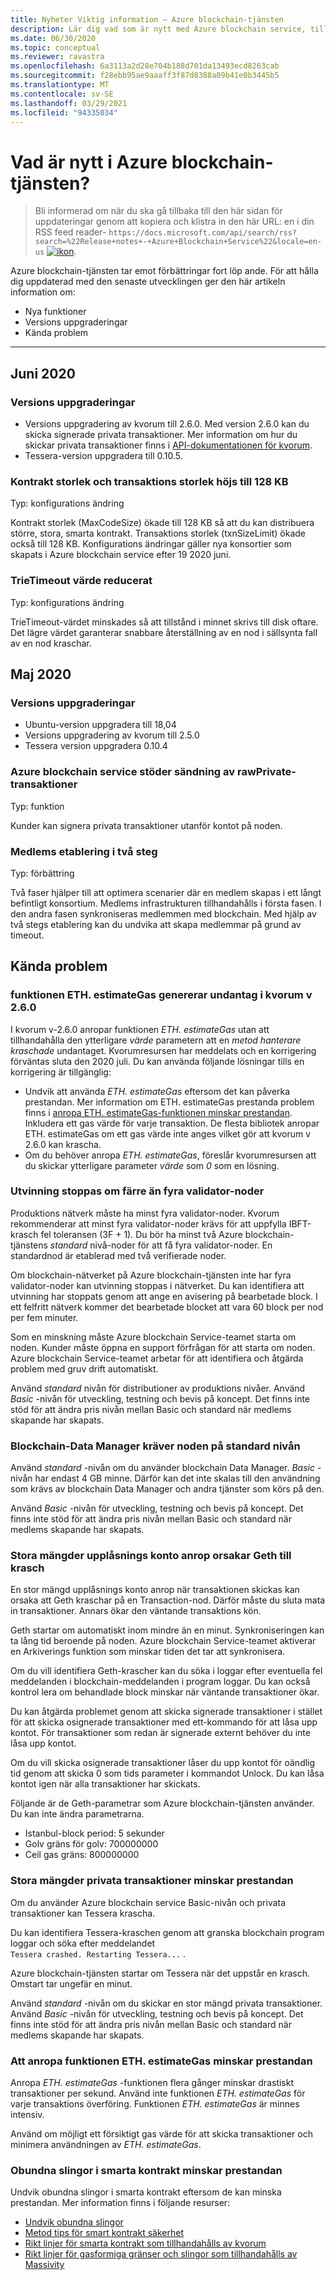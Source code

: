 ```yaml
---
title: Nyheter Viktig information – Azure blockchain-tjänsten
description: Lär dig vad som är nytt med Azure blockchain service, till exempel senaste versions information, versioner, kända problem och kommande ändringar.
ms.date: 06/30/2020
ms.topic: conceptual
ms.reviewer: ravastra
ms.openlocfilehash: 6a3113a2d28e704b188d701da13493ecd8263cab
ms.sourcegitcommit: f28ebb95ae9aaaff3f87d8388a09b41e0b3445b5
ms.translationtype: MT
ms.contentlocale: sv-SE
ms.lasthandoff: 03/29/2021
ms.locfileid: "94335034"
---
```

# <a name="whats-new-in-azure-blockchain-service"></a>Vad är nytt i Azure blockchain-tjänsten?

> Bli informerad om när du ska gå tillbaka till den här sidan för uppdateringar genom att kopiera och klistra in den här URL: en i din RSS feed reader- `https://docs.microsoft.com/api/search/rss?search=%22Release+notes+-+Azure+Blockchain+Service%22&locale=en-us` [ ![ ikon](./media/whats-new/feed-icon-16x16.png)](/api/search/rss?locale=en-us&search=%2522Release%2bnotes%2b-%2bAzure%2bBlockchain%2bService%2522).

Azure blockchain-tjänsten tar emot förbättringar fort löp ande. För att hålla dig uppdaterad med den senaste utvecklingen ger den här artikeln information om:

- Nya funktioner
- Versions uppgraderingar
- Kända problem

---

## <a name="june-2020"></a>Juni 2020

### <a name="version-upgrades"></a>Versions uppgraderingar

- Versions uppgradering av kvorum till 2.6.0. Med version 2.6.0 kan du skicka signerade privata transaktioner. Mer information om hur du skickar privata transaktioner finns i [API-dokumentationen för kvorum](https://docs.goquorum.consensys.net/en/latest/Reference/APIs/ContractExtensionAPIs/#apis).
- Tessera-version uppgradera till 0.10.5.

### <a name="contract-size-and-transaction-size-increased-to-128-kb"></a>Kontrakt storlek och transaktions storlek höjs till 128 KB

Typ: konfigurations ändring

Kontrakt storlek (MaxCodeSize) ökade till 128 KB så att du kan distribuera större, stora, smarta kontrakt. Transaktions storlek (txnSizeLimit) ökade också till 128 KB. Konfigurations ändringar gäller nya konsortier som skapats i Azure blockchain service efter 19 2020 juni.

### <a name="trietimeout-value-reduced"></a>TrieTimeout värde reducerat

Typ: konfigurations ändring

TrieTimeout-värdet minskades så att tillstånd i minnet skrivs till disk oftare. Det lägre värdet garanterar snabbare återställning av en nod i sällsynta fall av en nod kraschar.

## <a name="may-2020"></a>Maj 2020

### <a name="version-upgrades"></a>Versions uppgraderingar

- Ubuntu-version uppgradera till 18,04
- Versions uppgradering av kvorum till 2.5.0
- Tessera version uppgradera 0.10.4

### <a name="azure-blockchain-service-supports-sending-rawprivate-transactions"></a>Azure blockchain service stöder sändning av rawPrivate-transaktioner

Typ: funktion

Kunder kan signera privata transaktioner utanför kontot på noden.

### <a name="two-phase-member-provisioning"></a>Medlems etablering i två steg

Typ: förbättring

Två faser hjälper till att optimera scenarier där en medlem skapas i ett långt befintligt konsortium. Medlems infrastrukturen tillhandahålls i första fasen. I den andra fasen synkroniseras medlemmen med blockchain. Med hjälp av två stegs etablering kan du undvika att skapa medlemmar på grund av timeout.

## <a name="known-issues"></a>Kända problem

### <a name="ethestimategas-function-throws-exception-in-quorum-v260"></a>funktionen ETH. estimateGas genererar undantag i kvorum v 2.6.0

I kvorum v-2.6.0 anropar funktionen *ETH. estimateGas* utan att tillhandahålla den ytterligare *värde* parametern att en *metod hanterare kraschade* undantaget. Kvorumresursen har meddelats och en korrigering förväntas sluta den 2020 juli. Du kan använda följande lösningar tills en korrigering är tillgänglig:

- Undvik att använda *ETH. estimateGas* eftersom det kan påverka prestandan. Mer information om ETH. estimateGas prestanda problem finns i [anropa ETH. estimateGas-funktionen minskar prestandan](#calling-ethestimategas-function-reduces-performance). Inkludera ett gas värde för varje transaktion. De flesta bibliotek anropar ETH. estimateGas om ett gas värde inte anges vilket gör att kvorum v 2.6.0 kan krascha.
- Om du behöver anropa *ETH. estimateGas*, föreslår kvorumresursen att du skickar ytterligare parameter *värde* som *0* som en lösning.

### <a name="mining-stops-if-fewer-than-four-validator-nodes"></a>Utvinning stoppas om färre än fyra validator-noder

Produktions nätverk måste ha minst fyra validator-noder. Kvorum rekommenderar att minst fyra validator-noder krävs för att uppfylla IBFT-krasch fel toleransen (3F + 1). Du bör ha minst två Azure blockchain-tjänstens *standard* nivå-noder för att få fyra validator-noder. En standardnod är etablerad med två verifierade noder.  

Om blockchain-nätverket på Azure blockchain-tjänsten inte har fyra validator-noder kan utvinning stoppas i nätverket. Du kan identifiera att utvinning har stoppats genom att ange en avisering på bearbetade block. I ett felfritt nätverk kommer det bearbetade blocket att vara 60 block per nod per fem minuter.

Som en minskning måste Azure blockchain Service-teamet starta om noden. Kunder måste öppna en support förfrågan för att starta om noden. Azure blockchain Service-teamet arbetar för att identifiera och åtgärda problem med gruv drift automatiskt.

Använd *standard* nivån för distributioner av produktions nivåer. Använd *Basic* -nivån för utveckling, testning och bevis på koncept. Det finns inte stöd för att ändra pris nivån mellan Basic och standard när medlems skapande har skapats.

### <a name="blockchain-data-manager-requires-standard-tier-node"></a>Blockchain-Data Manager kräver noden på standard nivån

Använd *standard* -nivån om du använder blockchain Data Manager. *Basic* -nivån har endast 4 GB minne. Därför kan det inte skalas till den användning som krävs av blockchain Data Manager och andra tjänster som körs på den.

Använd *Basic* -nivån för utveckling, testning och bevis på koncept. Det finns inte stöd för att ändra pris nivån mellan Basic och standard när medlems skapande har skapats.

### <a name="large-volume-of-unlock-account-calls-causes-geth-to-crash"></a>Stora mängder upplåsnings konto anrop orsakar Geth till krasch

En stor mängd upplåsnings konto anrop när transaktionen skickas kan orsaka att Geth kraschar på en Transaction-nod. Därför måste du sluta mata in transaktioner. Annars ökar den väntande transaktions kön.

Geth startar om automatiskt inom mindre än en minut. Synkroniseringen kan ta lång tid beroende på noden. Azure blockchain Service-teamet aktiverar en Arkiverings funktion som minskar tiden det tar att synkronisera.

Om du vill identifiera Geth-krascher kan du söka i loggar efter eventuella fel meddelanden i blockchain-meddelanden i program loggar. Du kan också kontrol lera om behandlade block minskar när väntande transaktioner ökar.

Du kan åtgärda problemet genom att skicka signerade transaktioner i stället för att skicka osignerade transaktioner med ett-kommando för att låsa upp kontot. För transaktioner som redan är signerade externt behöver du inte låsa upp kontot.

Om du vill skicka osignerade transaktioner låser du upp kontot för oändlig tid genom att skicka 0 som tids parameter i kommandot Unlock. Du kan låsa kontot igen när alla transaktioner har skickats.  

Följande är de Geth-parametrar som Azure blockchain-tjänsten använder. Du kan inte ändra parametrarna.

- Istanbul-block period: 5 sekunder
- Golv gräns för golv: 700000000
- Ceil gas gräns: 800000000

### <a name="large-volume-of-private-transactions-reduces-performance"></a>Stora mängder privata transaktioner minskar prestandan

Om du använder Azure blockchain service Basic-nivån och privata transaktioner kan Tessera krascha.

Du kan identifiera Tessera-kraschen genom att granska blockchain program loggar och söka efter meddelandet `Tessera crashed. Restarting Tessera...` .

Azure blockchain-tjänsten startar om Tessera när det uppstår en krasch. Omstart tar ungefär en minut.

Använd *standard* -nivån om du skickar en stor mängd privata transaktioner. Använd *Basic* -nivån för utveckling, testning och bevis på koncept. Det finns inte stöd för att ändra pris nivån mellan Basic och standard när medlems skapande har skapats.

### <a name="calling-ethestimategas-function-reduces-performance"></a>Att anropa funktionen ETH. estimateGas minskar prestandan

Anropa *ETH. estimateGas* -funktionen flera gånger minskar drastiskt transaktioner per sekund. Använd inte funktionen *ETH. estimateGas* för varje transaktions överföring. Funktionen *ETH. estimateGas* är minnes intensiv.

Använd om möjligt ett försiktigt gas värde för att skicka transaktioner och minimera användningen av *ETH. estimateGas*.

### <a name="unbounded-loops-in-smart-contracts-reduces-performance"></a>Obundna slingor i smarta kontrakt minskar prestandan

Undvik obundna slingor i smarta kontrakt eftersom de kan minska prestandan. Mer information finns i följande resurser:

- [Undvik obundna slingor](https://blog.b9lab.com/getting-loopy-with-solidity-1d51794622ad )
- [Metod tips för smart kontrakt säkerhet](https://github.com/ConsenSys/smart-contract-best-practices)
- [Rikt linjer för smarta kontrakt som tillhandahålls av kvorum](https://docs.goquorum.consensys.net/en/stable/Concepts/Security/Framework/DecentralizedApplication/SmartContractsSecurity/)
- [Rikt linjer för gasformiga gränser och slingor som tillhandahålls av Massivity](https://solidity.readthedocs.io/en/develop/security-considerations.html#gas-limit-and-loops)